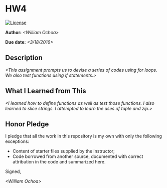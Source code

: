 # HW4

 [![License](http://img.shields.io/badge/license-MIT-blue.svg)](http://en.wikipedia.org/wiki/MIT_License)

**Author:** _\<William Ochoa\>_

**Due date:** _\<3/18/2016\>_

## Description

_\<This assignment prompts us to devise a series of codes using for loops. We also test functions using if statements.\>_

## What I Learned from This

_\<I learned how to define functions as well as test those functions. I also learned to slice strings. I attempted to learn the uses of tuple and zip.\>_

## Honor Pledge

I pledge that all the work in this repository is my own with only the following exceptions:

* Content of starter files supplied by the instructor;
* Code borrowed from another source, documented with correct attribution in the code and summarized here.

Signed,

_\<William Ochoa\>_
